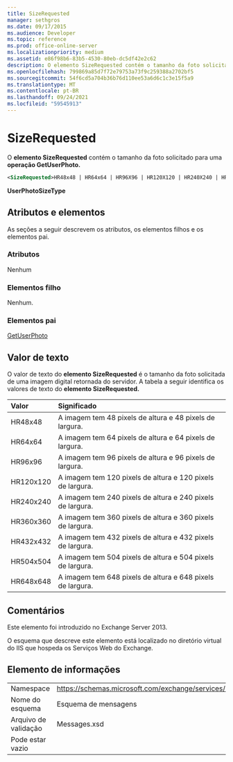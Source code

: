 ```yaml
---
title: SizeRequested
manager: sethgros
ms.date: 09/17/2015
ms.audience: Developer
ms.topic: reference
ms.prod: office-online-server
ms.localizationpriority: medium
ms.assetid: e86f98b6-83b5-4530-80eb-dc5df42e2c62
description: O elemento SizeRequested contém o tamanho da foto solicitado para uma operação GetUserPhoto.
ms.openlocfilehash: 799869a85d7f72e79753a73f9c259388a2702bf5
ms.sourcegitcommit: 54f6cd5a704b36b76d110ee53a6d6c1c3e15f5a9
ms.translationtype: MT
ms.contentlocale: pt-BR
ms.lasthandoff: 09/24/2021
ms.locfileid: "59545913"
---
```

# <a name="sizerequested"></a>SizeRequested

O **elemento SizeRequested** contém o tamanho da foto solicitado para uma **operação GetUserPhoto.** 
  
```XML
<SizeRequested>HR48x48 | HR64x64 | HR96X96 | HR120X120 | HR240X240 | HR360X360 | HR432X432 | HR504X504 | HR648X648</SizeRequested>
```

 **UserPhotoSizeType**
## <a name="attributes-and-elements"></a>Atributos e elementos

As seções a seguir descrevem os atributos, os elementos filhos e os elementos pai.
  
### <a name="attributes"></a>Atributos

Nenhum
  
### <a name="child-elements"></a>Elementos filho

Nenhum.
  
### <a name="parent-elements"></a>Elementos pai

[GetUserPhoto](getuserphoto.md)
  
## <a name="text-value"></a>Valor de texto

O valor de texto do **elemento SizeRequested** é o tamanho da foto solicitada de uma imagem digital retornada do servidor. A tabela a seguir identifica os valores de texto do **elemento SizeRequested.** 
  
|**Valor**|**Significado**|
|:-----|:-----|
|HR48x48  <br/> |A imagem tem 48 pixels de altura e 48 pixels de largura.  <br/> |
|HR64x64  <br/> |A imagem tem 64 pixels de altura e 64 pixels de largura.  <br/> |
|HR96x96  <br/> |A imagem tem 96 pixels de altura e 96 pixels de largura.  <br/> |
|HR120x120  <br/> |A imagem tem 120 pixels de altura e 120 pixels de largura.  <br/> |
|HR240x240  <br/> |A imagem tem 240 pixels de altura e 240 pixels de largura.  <br/> |
|HR360x360  <br/> |A imagem tem 360 pixels de altura e 360 pixels de largura.  <br/> |
|HR432x432  <br/> |A imagem tem 432 pixels de altura e 432 pixels de largura.  <br/> |
|HR504x504  <br/> |A imagem tem 504 pixels de altura e 504 pixels de largura.  <br/> |
|HR648x648  <br/> |A imagem tem 648 pixels de altura e 648 pixels de largura.  <br/> |
   
## <a name="remarks"></a>Comentários

Este elemento foi introduzido no Exchange Server 2013.
  
O esquema que descreve este elemento está localizado no diretório virtual do IIS que hospeda os Serviços Web do Exchange.
  
## <a name="element-information"></a>Elemento de informações

|||
|:-----|:-----|
|Namespace  <br/> |https://schemas.microsoft.com/exchange/services/2006/messages  <br/> |
|Nome do esquema  <br/> |Esquema de mensagens  <br/> |
|Arquivo de validação  <br/> |Messages.xsd  <br/> |
|Pode estar vazio  <br/> ||
   

